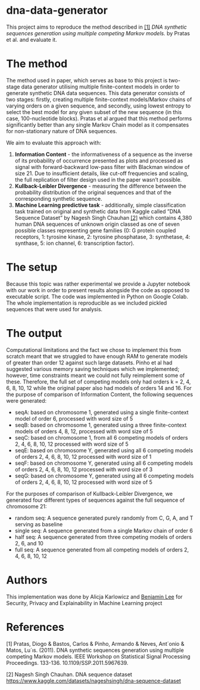 # dna-data-generator
This project aims to reproduce the method described in [[1]](#1) *DNA synthetic
sequences generation using multiple competing Markov models.* by Pratas et al. and evaluate it.


# The method
The method used in paper, which serves as base to this project is two-stage data generator utilising multiple finite-context models in order to generate
synthetic DNA data sequences. This data generator consists of two stages: firstly, creating multiple finite-context models/Markov
chains of varying orders on a given sequence, and secondly, using lowest entropy to select the best
model for any given subset of the new sequence (in this case, 100-nucleotide blocks). Pratas et al
argued that this method performs significantly better than any single Markov Chain model as it
compensates for non-stationary nature of DNA sequences.

We aim to evaluate this approach with:
1) **Information Content** -  the informativeness of a sequence as the inverse of its probability of occurrence presented as plots and processed as signal with forward-backward low-pass filter with Blackman window of size 21. Due to insufficient
details, like cut-off frequencies and scaling, the full replication of filter design used in the paper wasn’t possible.
2) **Kullback-Leibler Divergence** - measuring the difference between the probability distribution of the original sequences and
that of the corresponding synthetic sequence.
3) **Machine Learning predictive task** -  additionally, simple classification task trained on original and synthetic data from Kaggle called ”DNA Sequence Dataset” by Nagesh Singh
Chauhan [[2]](#2) which contains 4,380 human DNA sequences of unknown origin classed as one of seven
possible classes representing gene families (0: G protein coupled receptors, 1: tyrosine kinase, 2:
tyrosine phosphatase, 3: synthetase, 4: synthase, 5: ion channel, 6: transcription factor).


# The setup

Because this topic was rather experimental we provide a Jupyter notebook with our
work in order to present results alongside the code as opposed to executable script. The code was implemented in Python on Google Colab. The whole
implementation is reproducible as we included pickled sequences that were used for analysis.

# The output

Computational limitations and the fact we chose to implement this from scratch meant that
we struggled to have enough RAM to generate models of greater than order 12 against such large
datasets. Pinho et al had suggested various memory saving techniques which we implemented;
however, time constraints meant we could not fully reimplement some of these. Therefore, the full
set of competing models only had orders k = 2, 4, 6, 8, 10, 12 while the original paper also had models
of orders 14 and 16.
For the purpose of comparison of Information Content, the following sequences were generated:
- seqA: based on chromosome 1, generated using a single finite-context model of order 6, processed with word size of 5
- seqB: based on chromosome 1, generated using a three finite-context models of orders 4, 8, 12,
processed with word size of 5
- seqC: based on chromosome 1, from all 6 competing models of orders 2, 4, 6, 8, 10, 12 processed
with word size of 5
- seqE: based on chromosome Y, generated using all 6 competing models of orders 2, 4, 6, 8, 10,
12 processed with word size of 1
- seqF: based on chromosome Y, generated using all 6 competing models of orders 2, 4, 6, 8, 10,
12 processed with word size of 3
- seqG: based on chromosome Y, generated using all 6 competing models of orders 2, 4, 6, 8, 10,
12 processed with word size of 5


For the purposes of comparison of Kullback-Leibler Divergence, we generated four different types
of sequences against the full sequence of chromosome 21:
- random seq: A sequence generated purely randomly from C, G, A, and T serving as baseline
- single seq: A sequence generated from a single Markov chain of order 6
- half seq: A sequence generated from three competing models of orders 2, 6, and 10
- full seq: A sequence generated from all competing models of orders 2, 4, 6, 8, 10, 12

# Authors
This implementation was done by Alicja Karlowicz and [Benjamin Lee](https://github.com/BananaLee) for Security, Privacy and Explainability in Machine Learning project

# References
<a id="1">[1]</a>  Pratas, Diogo & Bastos, Carlos & Pinho, Armando & Neves, Ant´onio & Matos, Lu´ıs. (2011). DNA synthetic
sequences generation using multiple competing Markov models. IEEE Workshop on Statistical Signal Processing
Proceedings. 133-136. 10.1109/SSP.2011.5967639.

<a id="2">[2]</a>  Nagesh Singh Chauhan. DNA sequence dataset https://www.kaggle.com/datasets/nageshsingh/dna-sequence-dataset
